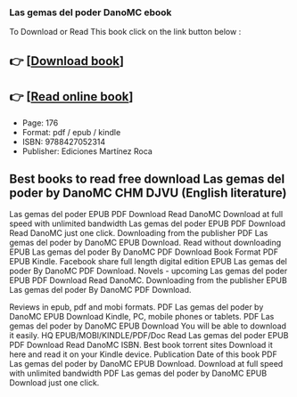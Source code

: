### Las gemas del poder DanoMC ebook

To Download or Read This book click on the link button below :

## 👉  [**[Download book](http://get-pdfs.com/download.php?group=book&from=github.com&id=696334&lnk=1065 "Download book")**]

## 👉  [**[Read online book](http://get-pdfs.com/download.php?group=book&from=github.com&id=696334&lnk=1065 "Read online book")**]


* Page: 176
* Format: pdf / epub / kindle
* ISBN: 9788427052314
* Publisher: Ediciones Martínez Roca



## Best books to read free download Las gemas del poder by DanoMC CHM DJVU (English literature)


Las gemas del poder EPUB PDF Download Read DanoMC Download at full speed with unlimited bandwidth Las gemas del poder EPUB PDF Download Read DanoMC just one click. Downloading from the publisher PDF Las gemas del poder by DanoMC EPUB Download. Read without downloading EPUB Las gemas del poder By DanoMC PDF Download Book Format PDF EPUB Kindle. Facebook share full length digital edition EPUB Las gemas del poder By DanoMC PDF Download. Novels - upcoming Las gemas del poder EPUB PDF Download Read DanoMC. Downloading from the publisher EPUB Las gemas del poder By DanoMC PDF Download.

Reviews in epub, pdf and mobi formats. PDF Las gemas del poder by DanoMC EPUB Download Kindle, PC, mobile phones or tablets. PDF Las gemas del poder by DanoMC EPUB Download You will be able to download it easily. HQ EPUB/MOBI/KINDLE/PDF/Doc Read Las gemas del poder EPUB PDF Download Read DanoMC ISBN. Best book torrent sites Download it here and read it on your Kindle device. Publication Date of this book PDF Las gemas del poder by DanoMC EPUB Download. Download at full speed with unlimited bandwidth PDF Las gemas del poder by DanoMC EPUB Download just one click.





